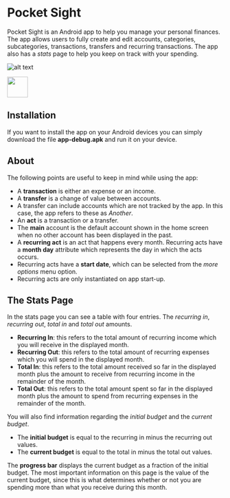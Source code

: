 # Pocket Sight

Pocket Sight is an Android app to help you manage your personal finances. The app allows users to 
fully create and edit accounts, categories, subcategories, transactions, transfers and 
recurring transactions. The app also has a *stats* page to help you keep on track with your 
spending.

![alt text](https://github.com/Rodrigo-Duarte-8128/pocket-sight/blob/master/app-image.jpg?raw=true)

<img src="https://github.com/Rodrigo-Duarte-8128/pocket-sight/blob/master/app-image.jpg" width="48">

## Installation
If you want to install the app on your Android devices you can simply download the file 
**app-debug.apk** and run it on your device. 


## About

The following points are useful to keep in mind while using the app:
- A **transaction** is either an expense or an income.
- A **transfer** is a change of value between accounts.
- A transfer can include accounts which are not tracked by the app. In this case, the 
app refers to these as *Another*.
- An **act** is a transaction or a transfer.
- The **main** account is the default account shown in the home screen when no other
account has been displayed in the past.
- A **recurring act** is an act that happens every month. Recurring acts have
a **month day** attribute which represents the day in which the acts occurs.
- Recurring acts have a **start date**, which can be selected from the *more options* 
menu option.
- Recurring acts are only instantiated on app start-up.

## The Stats Page

In the stats page you can see a table with four entries. The *recurring in*, *recurring out*, 
*total in* and *total out* amounts. 
- **Recurring In**: this refers to the total amount of recurring income which 
you will receive in the displayed month.
- **Recurring Out**: this refers to the total amount of recurring expenses which 
you will spend in the displayed month.
- **Total In**: this refers to the total amount received so far in the 
displayed month plus the amount to receive from recurring income in the remainder of 
the month.
- **Total Out**: this refers to the total amount spent so far in the
displayed month plus the amount to spend from recurring expenses in the remainder of
the month.

You will also find information regarding the *initial budget* and the *current budget*.
- The **initial budget** is equal to the recurring in minus the recurring out values.
- The **current budget** is equal to the total in minus the total out values.

The **progress bar** displays the current budget as a fraction of the initial budget. The most
important information on this page is the value of the current budget, since this is what determines
whether or not you are spending more than what you receive during this month.



